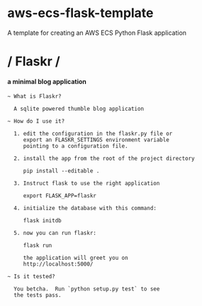 # aws-ecs-flask-template

A template for creating an AWS ECS Python Flask application



# / Flaskr /

#### a minimal blog application


    ~ What is Flaskr?

      A sqlite powered thumble blog application

    ~ How do I use it?

      1. edit the configuration in the flaskr.py file or
         export an FLASKR_SETTINGS environment variable
         pointing to a configuration file.

      2. install the app from the root of the project directory

         pip install --editable .

      3. Instruct flask to use the right application

         export FLASK_APP=flaskr

      4. initialize the database with this command:

         flask initdb

      5. now you can run flaskr:

         flask run

         the application will greet you on
         http://localhost:5000/

    ~ Is it tested?

      You betcha.  Run `python setup.py test` to see
      the tests pass.
